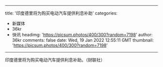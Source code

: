 
---
title: '印度德里将为购买电动汽车提供利息补助'
categories: 
 - 新媒体
 - 36kr
 - 快讯
headimg: 'https://picsum.photos/400/300?random=7198'
author: 36kr
comments: false
date: Wed, 19 Jan 2022 12:55:11 GMT
thumbnail: 'https://picsum.photos/400/300?random=7198'
---

<div>   
印度德里将为购买电动汽车提供利息补助。（财联社）  
</div>
            